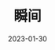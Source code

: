 ---
title: '瞬间'
url: "photo"
date: 2023-01-30
description: '自己很喜欢观影，在能力范围内会把显示、音响、播放等设备添置得最好，然后静静的欣赏一部电影一集电视一个故事一段人生～～，沉浸其中体验不同的酸甜苦辣。以下海报墙为已观看或正在追的过程中(数据来源豆瓣)～～'
layout: photo
menu:
  main:
    name: "瞬间"
    weight: 9
---